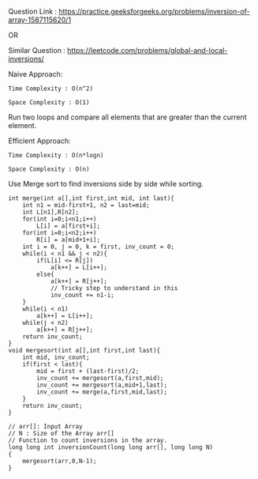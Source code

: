 Question Link : https://practice.geeksforgeeks.org/problems/inversion-of-array-1587115620/1

OR

Similar Question : https://leetcode.com/problems/global-and-local-inversions/

Naive Approach:

    Time Complexity : O(n^2)

    Space Complexity : O(1)

Run two loops and compare all elements that are greater than the current element.

Efficient Approach:

    Time Complexity : O(n*logn)

    Space Complexity : O(n)

Use Merge sort to find inversions side by side while sorting.

    int merge(int a[],int first,int mid, int last){
        int n1 = mid-first+1, n2 = last=mid;
        int L[n1],R[n2];
        for(int i=0;i<n1;i++)
            L[i] = a[first+i];
        for(int i=0;i<n2;i++)
            R[i] = a[mid+1+i];
        int i = 0, j = 0, k = first, inv_count = 0;
        while(i < n1 && j < n2){
            if(L[i] <= R[j])
                a[k++] = L[i++];
            else{
                a[k++] = R[j++];
                // Tricky step to understand in this
                inv_count += n1-i;
        }
        while(i < n1)
            a[k++] = L[i++];
        while(j < n2)
            a[k++] = R[j++];
        return inv_count;
    }
    void mergesort(int a[],int first,int last){
        int mid, inv_count;
        if(first < last){
            mid = first + (last-first)/2;
            inv_count += mergesort(a,first,mid);
            inv_count += mergesort(a,mid+1,last);
            inv_count += merge(a,first,mid,last);
        }
        return inv_count;
    }

    // arr[]: Input Array
    // N : Size of the Array arr[]
    // Function to count inversions in the array.
    long long int inversionCount(long long arr[], long long N)
    {
        mergesort(arr,0,N-1);
    }